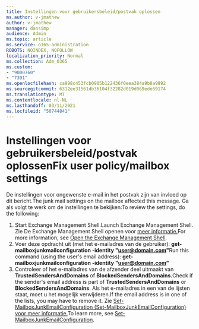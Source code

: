 ```yaml
---
title: Instellingen voor gebruikersbeleid/postvak oplossen
ms.author: v-jmathew
author: v-jmathew
manager: dansimp
audience: Admin
ms.topic: article
ms.service: o365-administration
ROBOTS: NOINDEX, NOFOLLOW
localization_priority: Normal
ms.collection: Adm_O365
ms.custom:
- "9000760"
- "7391"
ms.openlocfilehash: ca998c453fcb0905b122436f0eea384a9b8a9992
ms.sourcegitcommit: 6312ee31561db36104f32282d019d069ede69174
ms.translationtype: MT
ms.contentlocale: nl-NL
ms.lasthandoff: 03/11/2021
ms.locfileid: "50744841"
---
```

# <a name="fix-user-policymailbox-settings"></a><span data-ttu-id="27c21-102">Instellingen voor gebruikersbeleid/postvak oplossen</span><span class="sxs-lookup"><span data-stu-id="27c21-102">Fix user policy/mailbox settings</span></span>

<span data-ttu-id="27c21-103">De instellingen voor ongewenste e-mail in het postvak zijn van invloed op dit bericht.</span><span class="sxs-lookup"><span data-stu-id="27c21-103">The junk mail settings on the mailbox affected this message.</span></span> <span data-ttu-id="27c21-104">Ga als volgt te werk om de instellingen te bekijken:</span><span class="sxs-lookup"><span data-stu-id="27c21-104">To review the settings, do the following:</span></span>

1. <span data-ttu-id="27c21-105">Start Exchange Management Shell.</span><span class="sxs-lookup"><span data-stu-id="27c21-105">Launch Exchange Management Shell.</span></span> <span data-ttu-id="27c21-106">Zie De Exchange Management Shell openen voor [meer informatie.](https://go.microsoft.com/fwlink/?linkid=2101432)</span><span class="sxs-lookup"><span data-stu-id="27c21-106">For more information, see [Open the Exchange Management Shell](https://go.microsoft.com/fwlink/?linkid=2101432).</span></span>
2. <span data-ttu-id="27c21-107">Voer deze opdracht uit (met het e-mailadres van de gebruiker):  **get-mailboxjunkmailconfiguration -identity "user@domain.com"**</span><span class="sxs-lookup"><span data-stu-id="27c21-107">Run this command (using the user's email address):  **get-mailboxjunkmailconfiguration -identity "user@domain.com"**</span></span>
3. <span data-ttu-id="27c21-108">Controleer of het e-mailadres van de afzender deel uitmaakt van **TrustedSendersAndDomains** of **BlockedSendersAndDomains.**</span><span class="sxs-lookup"><span data-stu-id="27c21-108">Check if the sender's email address is part of **TrustedSendersAndDomains** or **BlockedSendersAndDomains**.</span></span> <span data-ttu-id="27c21-109">Als het e-mailadres in een van de lijsten staat, moet u het mogelijk verwijderen.</span><span class="sxs-lookup"><span data-stu-id="27c21-109">If the email address is in one of the lists, you may have to remove it.</span></span> <span data-ttu-id="27c21-110">Zie [Set-MailboxJunkEmailConfiguration (Set-MailboxJunkEmailConfiguration) voor meer informatie.](https://go.microsoft.com/fwlink/?linkid=2101047)</span><span class="sxs-lookup"><span data-stu-id="27c21-110">To learn more, see [Set-MailboxJunkEmailConfiguration](https://go.microsoft.com/fwlink/?linkid=2101047).</span></span>
